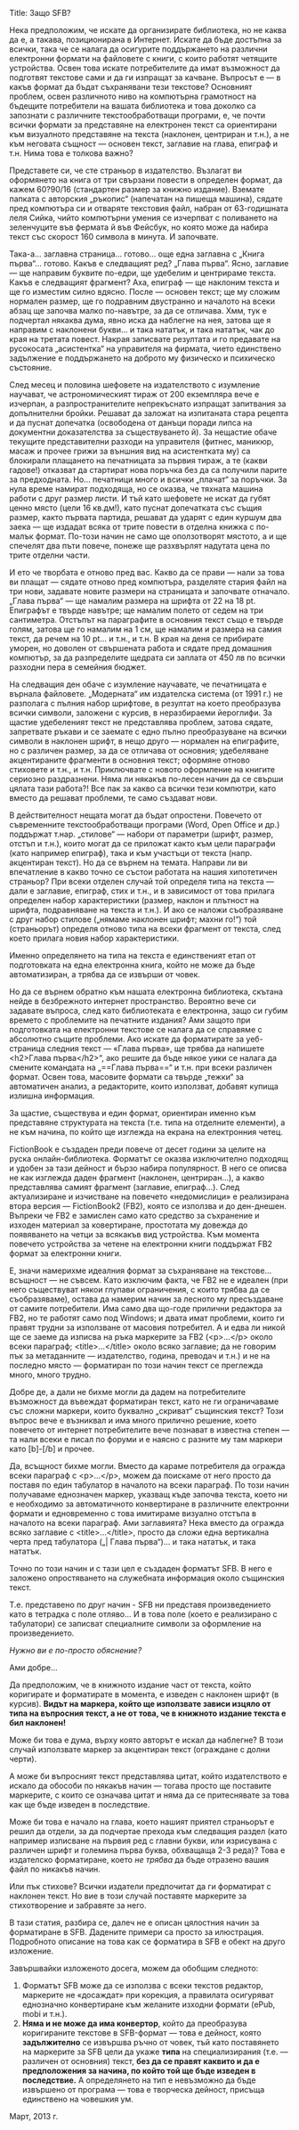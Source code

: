 Title: Защо SFB?

Нека предположим, че искате да организирате библиотека, но не каква 
да е, а такава, позиционирана в Интернет. Искате да бъде достъпна за 
всички, така че се налага да осигурите поддържането на различни 
електронни формати на файловете с книги, с които работят четящите 
устройства. Освен това искате потребителите да имат възможност да 
подготвят текстове сами и да ги изпращат за качване. Въпросът е — в 
какъв формат да бъдат съхранявани тези текстове? Основният проблем, 
освен различното ниво на компютърна грамотност на бъдещите потребители 
на вашата библиотека и това доколко са запознати с различните 
текстообработващи програми, е, че почти всички формати за представяне на
електронен текст са ориентирани към визуалното представяне на текста 
(наклонен, центриран и т.н.), а не към неговата същност — основен текст,
заглавие на глава, епиграф и т.н. Нима това е толкова важно?

Представете си, че сте страньор в издателство. Възлагат ви 
оформянето на книга от три свързани повести в определен формат, да кажем
60?90/16 (стандартен размер за книжно издание). Вземате папката с 
авторския „ръкопис“ (напечатан на пишеща машина), сядате пред компютъра 
си и отваряте текстовия файл, набран от 63-годишната леля Сийка, чийто 
компютърни умения се изчерпват с поливането на зеленчуците във фермата й
във Фейсбук, но която може да набира текст със скорост 160 символа в 
минута. И започвате.

Така-а… заглавна страница… готово… още една заглавна с „Книга 
първа“… готово. Какъв е следващият ред? „Глава първа“. Ясно, заглавие 
— ще направим буквите по-едри, ще удебелим и центрираме текста. Какъв е 
следващият фрагмент? Аха, епиграф — ще наклоним текста и ще го изместим 
силно вдясно. После — основен текст; ще му сложим нормален размер, ще го
подравним двустранно и началото на всеки абзац ще започва малко 
по-навътре, за да се отличава. Хмм, тук е подчертал някаква дума, явно 
иска да наблегне на нея, затова ще я направим с наклонени букви… и така 
нататък, и така нататък, чак до края на третата повест. Накрая записвате
резултата и го предавате на русокосата „асистентка“ на управителя на 
фирмата, чието единствено задължение е поддържането на доброто му 
физическо и психическо състояние.

След месец и половина шефовете на издателството с изумление 
научават, че астрономическият тираж от 200 екземпляра вече е изчерпан, а
разпространителите непрекъснато изпращат запитвания за допълнителни 
бройки. Решават да заложат на изпитаната стара рецепта и да пуснат 
допечатка (освободена от данъци поради липса на документни доказателства
за съществуването й). За нещастие обаче текущите представителни разходи
на управителя (фитнес, маникюр, масаж и прочее грижи за външния вид на 
асистентката му) са блокирали плащането на печатницата за първия тираж, а
те (какви гадове!) отказват да стартират нова поръчка без да са 
получили парите за предходната. Но… печатници много и всички „плачат“ за
поръчки. За нула време намират подходяща, но се оказва, че тяхната 
машина работи с друг размер листи. И тъй като шефовете не искат да губят
ценно място (цели 16 кв.дм!), като пуснат допечатката със същия размер,
както първата партида, решават да ударят с един куршум два заека — ще 
издадат всяка от трите повести в отделна книжка с по-малък формат. 
По-този начин не само ще оползотворят мястото, а и ще спечелят два пъти 
повече, понеже ще разхвърлят надутата цена по трите отделни части.

И ето че творбата е отново пред вас. Какво да се прави — нали за 
това ви плащат — сядате отново пред компютъра, разделяте стария файл на 
три нови, задавате новите размери на страницата и започвате отначало. 
„Глава първа“ — ще намалим размера на шрифта от 22 на 18 pt. Епиграфът е
твърде навътре; ще намалим полето от седем на три сантиметра. Отстъпът 
на параграфите в основния текст също е твърде голям, затова ще го 
намалим на 1 см, ще намалим и размера на самия текст, да речем на 10 pt…
и т.н., и т.н. В края на деня се прибирате уморен, но доволен от 
свършената работа и сядате пред домашния компютър, за да разпределите 
щедрата си заплата от 450 лв по всички разходни пера в семейния бюджет.

На следващия ден обаче с изумление научавате, че печатницата е 
върнала файловете. „Модерната“ им издателска система (от 1991 г.) не 
разполага с пълния набор шрифтове, в резултат на което преобразува 
всички символи, заложени с курсив, в неразбираеми йероглифи. За щастие 
удебеленият текст не представлява проблем, затова сядате, запретвате 
ръкави и се заемате с едно пълно преобразуване на всички символи в 
наклонен шрифт, в нещо друго — нормален на епиграфите, но с различен 
размер, за да се отличава от основния; удебеляване акцентираните 
фрагменти в основния текст; оформяне отново стиховете и т.н., и т.н.
Приключвате с новото оформление на книгите сериозно раздразнени. Няма ли
някакъв по-лесен начин да се свърши цялата тази работа?! Все пак за 
какво са всички тези компютри, като вместо да решават проблеми, те само 
създават нови.

В действителност нещата могат да бъдат опростени. Повечето от 
съвременните текстообработващи програми (Word, Open Office и др.) 
поддържат т.нар. „стилове“ — набори от параметри (шрифт, размер, отстъп и
т.н.), които могат да се приложат както към цели параграфи (като 
например епиграф), така и към участъци от текста (напр. акцентиран 
текст). Но да се върнем на темата.
Направи ли ви впечатление в какво точно се състои работата на нашия 
хипотетичен страньор? При всеки отделен случай той определя типа на 
текста — дали е заглавие, епиграф, стих и т.н., и в зависимост от това 
прилага определен набор характеристики (размер, наклон и плътност на 
шрифта, подравняване на текста и т.н.). И ако се наложи съобразяване с 
друг набор стилове („нямаме наклонен шрифт; махни го!“) той (страньорът)
определя отново типа на всеки фрагмент от текста, след което прилага 
новия набор характеристики.

Именно определянето на типа на текста е единственият етап от 
подготовката на една електронна книга, който не може да бъде 
автоматизиран, а трябва да се извърши от човек.

Но да се върнем обратно към нашата електронна библиотека, скътана нейде в
безбрежното интернет пространство. Вероятно вече си задавате въпроса, 
след като библиотеката е електронна, защо си губим времето с проблемите 
на печатните издания?
Ами защото при подготовката на електронни текстове се налага да се 
справяме с абсолютно същите проблеми. Ако искате да форматирате за 
уеб-страница следния текст — «Глава първа», ще трябва да напишете &lt;h2&gt;Глава първа&lt;/h2&gt;“, 
ако решите да бъде някое уики се налага да смените командата на „==Глава първа==“ и т.н. при всеки 
различен формат. Освен това, масовите формати са твърде „тежки“ за 
автоматичен анализ, а редакторите, които използват, добавят купища 
излишна информация.

За щастие, съществува и един формат, ориентиран именно към 
представяне структурата на текста (т.е. типа на отделните елементи), а 
не към начина, по който ще изглежда на екрана на електронния четец.

FictionBook е създаден преди повече от десет години за целите на 
руска онлайн-библиотека. Форматът се оказва изключително подходящ и 
удобен за тази дейност и бързо набира популярност. В него се описва не 
как изглежда даден фрагмент (наклонен, центриран…), а какво представлява
самият фрагмент (заглавие, епиграф…). След актуализиране и изчистване 
на повечето «недомислици» е реализирана втора версия — FictionBook2 
(FB2), която се използва и до ден-днешен. Въпреки че FB2 е замислен само
като средство за съхранение и изходен материал за ковертиране, 
простотата му довежда до появяването на четци за всякакъв вид 
устройства. Към момента повечето устройства за четене на електронни 
книги поддържат FB2 формат за електронни книги.

Е, значи намерихме идеалния формат за съхраняване на текстове… 
всъщност — не съвсем. Като изключим факта, че FB2 не е идеален (при него
съществуват някои глупави ограничения, с които трябва да се 
съобразяваме), остава да намерим начин за лесното му пресъздаване от 
самите потребители. Има само два що-годе прилични редактора за FB2, но 
те работят само под Windows; и двата имат проблеми, които ги правят 
трудни за използване от масовия потребител. А и едва ли никой ще се 
заеме да изписва на ръка маркерите за FB2 (&lt;p&gt;...&lt;/p&gt; около 
всеки параграф; &lt;title&gt;…&lt;/title&gt; около всяко заглавие; да не
говорим пък за метаданните — издателство, година, преводач и т.н.) и не
на последно място — форматиран по този начин текст се преглежда много, 
много трудно.

Добре де, а дали не бихме могли да дадем на потребителите 
възможност да въвеждат форматиран текст, като не ги ограничаваме със 
сложни маркери, които буквално „скриват“ същинския текст? Този въпрос 
вече е възниквал и има много прилично решение, което повечето от 
интернет потребителите вече познават в известна степен — та нали всеки е
писал по форуми и е наясно с разните му там маркери като [b]-[/b] и 
прочее.

Да, всъщност бихме могли. Вместо да караме потребителя да огражда
всеки параграф с &lt;p&gt;…&lt;/p&gt;, можем да поискаме от него просто
да поставя по един табулатор в началото на всеки параграф. По този 
начин получаваме еднозначен маркер, указващ къде започва текста, което 
ни е необходимо за автоматичното конвертиране в различните електронни 
формати и едновременно с това имитираме визуално отстъпа в началото на 
всеки параграф. Ами заглавията? Нека вместо да огражда всяко заглавие с 
&lt;title&gt;…&lt;/title&gt;, просто да сложи една вертикална черта пред
табулатора („|  Глава първа“)… и така нататък, и така нататък.

Точно по този начин и с тази цел е създаден форматът SFB. В него е
заложено опростяването на служебната информация около същинския текст.

Т.е. представено по друг начин - SFB ни представя произведението 
като в тетрадка с поле отляво... И в това поле (което е реализирано с 
табулатори) се записват специалните символи за оформление на 
произведението.

_Нужно ви е по-просто обяснение?_

Ами добре…

Да предположим, че в книжното издание част от текста, който 
коригирате и форматирате в момента, е изведен с наклонен шрифт (в 
курсив). **Видът на маркера, който ще използвате зависи изцяло от типа 
на въпросния текст, а не от това, че в книжното издание текста е бил 
наклонен!**

Може би това е дума, върху която авторът е искал да наблегне? В 
този случай използвате маркер за акцентиран текст (ограждане с долни 
черти).

А може би въпросният текст представлява цитат, който 
издателството е искало да обособи по някакъв начин — тогава просто ще 
поставите маркерите, с които се означава цитат и няма да се притеснявате
за това как ще бъде изведен в последствие.

Може би това е начало на глава, което нашият приятел страньорът е
решил да отдели, за да подчертае прехода към следващия раздел (като 
например изписване на първия ред с главни букви, или изрисувана с 
различен шрифт и големина първа буква, обхващаща 2-3 реда)? Това е 
издателско форматиране, което _не трябва_ да бъде отразено вашия файл по никакъв начин.

Или пък стихове? Всички издатели предпочитат да ги форматират с 
наклонен текст. Но вие в този случай поставяте маркерите за 
стихотворение и забравяте за него.

В тази статия, разбира се, далеч не е описан цялостния начин за 
форматиране в SFB. Дадените примери са просто за илюстрация. Подробното 
описание на това как се форматира в SFB е обект на друго изложение.

Завършвайки изложеното досега, можем да обобщим следното:

1.  Форматът SFB може да се използва с всеки текстов редактор, маркерите не «досаждат» при корекция, а правилата осигуряват еднозначно конвертиране към желаните изходни формати (ePub, mobi и т.н.).
2.  **Няма и не може да има конвертор**, който да преобразува коригираните текстове в SFB-формат — това е дейност, която **задължително** се извършва ръчно от човек, тъй като поставянето на маркерите за SFB цели да укаже **типа** на специализирания (т.е. — различен от основния) текст, **без да се правят каквито и да е предположения за начина, по който той ще бъде изведен в последствие.** А определянето на тип е невъзможно да бъде извършено от програма — това е творческа дейност, присъща единствено на човешкия ум.

Март, 2013 г.
